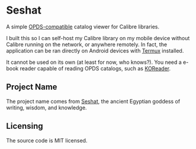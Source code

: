 # Seshat

A simple [OPDS-compatible](https://specs.opds.io/opds-1.2) catalog viewer for Calibre libraries.

I built this so I can self-host my Calibre library on my mobile device without Calibre running on the network, or anywhere remotely.
In fact, the application can be ran directly on Android devices with [Termux](https://termux.dev/en/) installed.

It cannot be used on its own (at least for now, who knows?). You need a e-book reader capable of reading OPDS catalogs, such as [KOReader](https://github.com/koreader/koreader).

## Project Name

The project name comes from [Seshat](https://en.wikipedia.org/wiki/Seshat), the ancient Egyptian goddess of writing, wisdom, and knowledge.

## Licensing

The source code is MIT licensed.

